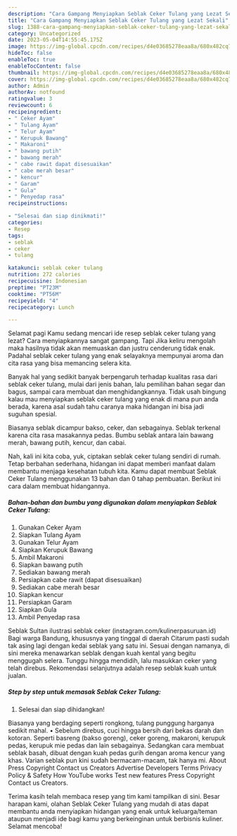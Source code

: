 ```yaml
---
description: "Cara Gampang Menyiapkan Seblak Ceker Tulang yang Lezat Sekali"
title: "Cara Gampang Menyiapkan Seblak Ceker Tulang yang Lezat Sekali"
slug: 1388-cara-gampang-menyiapkan-seblak-ceker-tulang-yang-lezat-sekali
category: Uncategorized
date: 2023-05-04T14:55:45.175Z
image: https://img-global.cpcdn.com/recipes/d4e03685278eaa8a/680x482cq70/seblak-ceker-tulang-foto-resep-utama.jpg
hideToc: false
enableToc: true
enableTocContent: false
thumbnail: https://img-global.cpcdn.com/recipes/d4e03685278eaa8a/680x482cq70/seblak-ceker-tulang-foto-resep-utama.jpg
cover: https://img-global.cpcdn.com/recipes/d4e03685278eaa8a/680x482cq70/seblak-ceker-tulang-foto-resep-utama.jpg
author: Admin
authorAv: notfound
ratingvalue: 3
reviewcount: 6
recipeingredient:
- " Ceker Ayam"
- " Tulang Ayam"
- " Telur Ayam"
- " Kerupuk Bawang"
- " Makaroni"
- " bawang putih"
- " bawang merah"
- " cabe rawit dapat disesuaikan"
- " cabe merah besar"
- " kencur"
- " Garam"
- " Gula"
- " Penyedap rasa"
recipeinstructions:

- "Selesai dan siap dinikmati!"
categories:
- Resep
tags:
- seblak
- ceker
- tulang

katakunci: seblak ceker tulang 
nutrition: 272 calories
recipecuisine: Indonesian
preptime: "PT23M"
cooktime: "PT56M"
recipeyield: "4"
recipecategory: Lunch

---
```



Selamat pagi Kamu sedang mencari ide resep seblak ceker tulang yang lezat? Cara menyiapkannya sangat gampang. Tapi Jika keliru mengolah maka hasilnya tidak akan memuaskan dan justru cenderung tidak enak. Padahal seblak ceker tulang yang enak selayaknya mempunyai aroma dan cita rasa yang bisa memancing selera kita.


Banyak hal yang sedikit banyak berpengaruh terhadap kualitas rasa dari seblak ceker tulang, mulai dari jenis bahan, lalu pemilihan bahan segar dan bagus, sampai cara membuat dan menghidangkannya. Tidak usah bingung kalau mau menyiapkan seblak ceker tulang yang enak di mana pun anda berada, karena asal sudah tahu caranya maka hidangan ini bisa jadi suguhan spesial.

Biasanya seblak dicampur bakso, ceker, dan sebagainya. Seblak terkenal karena cita rasa masakannya pedas. Bumbu seblak antara lain bawang merah, bawang putih, kencur, dan cabai.


Nah, kali ini kita coba, yuk, ciptakan seblak ceker tulang sendiri di rumah. Tetap berbahan sederhana, hidangan ini dapat memberi manfaat dalam membantu menjaga kesehatan tubuh kita. Kamu dapat membuat Seblak Ceker Tulang menggunakan 13 bahan dan 0 tahap pembuatan. Berikut ini cara dalam membuat hidangannya.

<!--inarticleads1-->

##### Bahan-bahan dan bumbu yang digunakan dalam menyiapkan Seblak Ceker Tulang:

1. Gunakan  Ceker Ayam
1. Siapkan  Tulang Ayam
1. Gunakan  Telur Ayam
1. Siapkan  Kerupuk Bawang
1. Ambil  Makaroni
1. Siapkan  bawang putih
1. Sediakan  bawang merah
1. Persiapkan  cabe rawit (dapat disesuaikan)
1. Sediakan  cabe merah besar
1. Siapkan  kencur
1. Persiapkan  Garam
1. Siapkan  Gula
1. Ambil  Penyedap rasa


Seblak Sultan ilustrasi seblak ceker (instagram.com/kulinerpasuruan.id) Bagi warga Bandung, khususnya yang tinggal di daerah Citarum pasti sudah tak asing lagi dengan kedai seblak yang satu ini. Sesuai dengan namanya, di sini mereka menawarkan seblak dengan kuah kental yang begitu menggugah selera. Tunggu hingga mendidih, lalu masukkan ceker yang telah direbus. Rekomendasi selanjutnya adalah resep seblak kuah untuk jualan. 

<!--inarticleads2-->

##### Step by step untuk memasak Seblak Ceker Tulang:


1. Selesai dan siap dihidangkan!

Biasanya yang berdaging seperti rongkong, tulang punggung harganya sedikit mahal. • Sebelum direbus, cuci hingga bersih dari bekas darah dan kotoran. Seperti basreng (bakso goreng), ceker goreng, makaroni, kerupuk pedas, kerupuk mie pedas dan lain sebagainya. Sedangkan cara membuat seblak basah, dibuat dengan kuah pedas gurih dengan aroma kencur yang khas. Varian seblak pun kini sudah bermacam-macam, tak hanya mi. About Press Copyright Contact us Creators Advertise Developers Terms Privacy Policy &amp; Safety How YouTube works Test new features Press Copyright Contact us Creators. 

Terima kasih telah membaca resep yang tim kami tampilkan di sini. Besar harapan kami, olahan Seblak Ceker Tulang yang mudah di atas dapat membantu anda menyiapkan hidangan yang enak untuk keluarga/teman ataupun menjadi ide bagi kamu yang berkeinginan untuk berbisnis kuliner. Selamat mencoba!
